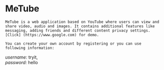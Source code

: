 # MeTube
	MeTube is a web application based on YouTube where users can view and share video, audio and images. It	contains additional features like messaging, adding friends and different content privacy settings. [Click] (https://www.google.com) for demo.
	
	You can create your own account by registering or you can use following information:
	
  *username:* tryit,  
  *password:* hello
